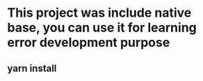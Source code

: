 # This project was include native base, you can use it for learning error development purpose
## yarn install